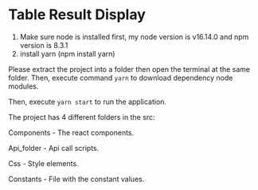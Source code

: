 # Table Result Display
1. Make sure node is installed first, my node version is v16.14.0 and npm version is 8.3.1
2. install yarn (npm install yarn)

Please extract the project into a folder then open the terminal at the same folder.
Then, execute command `yarn` to download dependency node modules.

Then, execute `yarn start` to run the application.

The project has 4 different folders in the src:

Components - The react components.

Api_folder - Api call scripts.

Css - Style elements.

Constants - File with the constant values.

